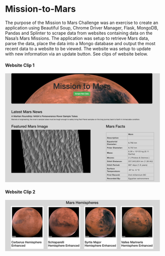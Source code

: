 # Mission-to-Mars

The purpose of the Mission to Mars Challenge was an exercise to create an application using Beautiful Soup, Chrome Driver Manager, Flask, MongoDB, Pandas and Splinter to scrape data from websites containing data on the Nasa’s Mars Missions.  The application was setup to retrieve Mars data, parse the data, place the data into a Mongo database and output the most recent data to a website to be viewed.  The website was setup to update with new information via an update button. See clips of website below.

#### Website Clip 1
![image](https://github.com/blueschistrocks/Mission_to_Mars/blob/9a6b385a8f2a9fe44b3682bef850578579ecc998/static/Clip-1.png)<br>


#### Website Clip 2
![image](https://github.com/blueschistrocks/Mission_to_Mars/blob/9a6b385a8f2a9fe44b3682bef850578579ecc998/static/Clip-2.png)<br>
